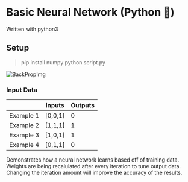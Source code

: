 # Basic Neural Network (Python 🐍)

Written with python3

## Setup
> pip install numpy
> python script.py

![BackPropImg](https://i.stack.imgur.com/7Ui1C.png)
### Input Data
|      | Inputs | Outputs |
| ----------- | ----------- |----------- |
| Example 1 | [0,0,1] | 0 |
| Example 2 | [1,1,1] | 1 |
| Example 3 | [1,0,1] | 1 |
| Example 4 | [0,1,1] | 0 |

Demonstrates how a neural network learns based off of training data. Weights are being recalulated after every iteration to tune output data. Changing the iteration amount will improve the accuracy of the results.